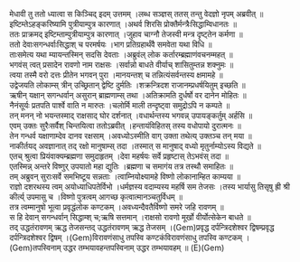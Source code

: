 

  
मेधावी तु ततो ध्यात्वा स किञ्चिद् इदम् उत्तमम् ।लब्ध सञ्ज्ञस् ततस् तन्तु वेदज्ञो नृपम् अब्रवीत्  ॥   
इष्टिम्तेऽहङ्करिष्यामि पुत्रीयाम्पुत्र कारणात् ।अथर्व शिरसि प्रोक्तैर्मन्त्रैःसिद्धाम्विधानतः  ॥   
ततः प्राक्रमद् इष्टिम्ताम्पुत्रीयाम्पुत्र कारणात् ।जुहाव चाग्नौ तेजस्वी मन्त्र दृष्ट्तेन कर्मणा  ॥   
ततो देवाःसगन्धर्वाःसिद्धाश् च परमर्षयः ।भाग प्रतिग्रहार्थंवै समवेता यथा विधि  ॥   
ताःसमेत्य यथा म्यायन्तस्मिन् सदसि देवताः ।अब्रुवंल् लोक कर्तारम्ब्रह्माणंवचनम्महत्  ॥   
भगवंस् त्वत् प्रसादेन रावणो नाम राक्षसः ।सर्वान्नो बाधते वीर्याच् शासितुम्तन्न शक्नुमः  ॥   
त्वया तस्मै वरो दत्तः प्रीतेन भगवन् पुरा ।मानयन्तश् च तन्नित्यंसर्वन्तस्य क्षमामहे  ॥   
उद्वेजयति लोकाम्स् त्रीन् उच्छ्रितान् द्वेष्टि दुर्मतिः ।शक्रन्त्रिदश राजानम्प्रधर्षयितुम् इच्छति  ॥   
ऋषीन् यक्षान् सगन्धर्वान् असुरान् ब्राह्मणाम्स् तथा ।अतिक्रामति दुर्धर्षो वर दानेन मोहितः  ॥   
नैनंसूर्यः प्रतपति पार्श्वे वाति न मारुतः ।चलोर्मि माली तन्दृष्ट्वा समुद्रोऽपि न कम्पते  ॥   
तन् मनन् नो भयन्तस्माद् राक्षसाद् घोर दर्शनात् ।वधार्थन्तस्य भगवन्न् उपायङ्कर्तुम् अर्हसि  ॥   
एवम् उक्तः सुरैःसर्वैश् चिन्तयित्वा ततोऽब्रवीत् ।हन्तायंविहितस् तस्य वधोपायो दुरात्मनः  ॥   
तेन गन्धर्व यक्षाणाम्देव दानव रक्षसाम् ।अवध्योऽस्मीति वाग् उक्ता तथेत्य् उक्तञ्च तन् मया  ॥   
नाकीर्तयद् अवज्ञानात् तद् रक्षो मानुषाम्स् तदा ।तस्मात् स मानुषाद् वध्यो मृतुर्नाम्योऽस्य विद्यते  ॥   
एतच् श्रुत्वा प्रियंवाक्यम्ब्रह्मणा समुदाहृतम् ।देवा महर्षयः सर्वे प्रहृष्टास् तेऽभवंस् तदा  ॥   
एतस्मिन्न् अन्तरे विष्णुर् उपयातो महा द्युतिः ।ब्रह्मणा च समागंय तत्र तस्थौ समाहितः  ॥   
तम् अब्रुवन् सुराःसर्वे समभिष्टूय सन्नताः ।त्वाम्नियोक्ष्यामहे विष्णो लोकानाम्हित काम्यया  ॥   
राज्ञो दशरथस्य त्वम् अयोध्याधिपतेर्विभो ।धर्मज्ञस्य वदाम्यस्य महर्षि सम तेजसः ।तस्य भार्यासु तिसृषु ह्री श्री कीर्त्य् उपमासु च ।विष्णो पुत्रत्वम् आगच्छ कृत्वात्मानञ्चतुर्विधम्  ॥   
तत्र त्वम्मानुषो भूत्वा प्रवृद्धंलोक कण्टकम् ।अवध्यन्दैवतैर्विष्णो समरे जहि रावणम्  ॥   
स हि देवान् सगन्धर्वान् सिद्धाम्श् च;ऋषि सत्तमान् ।राक्षसो रावणो मूर्खो वीर्योत्सेकेन बाधते  ॥   
तद् उद्धतंरावणम् ऋद्ध तेजसन्तद् उद्धतंरावणम् ऋद्ध तेजसम् ।(Gem)प्रवृद्ध दर्पन्त्रिदशेश्वर द्विषम्प्रवृद्ध दर्पन्त्रिदशेश्वर द्विषम् ।(Gem)विरावणंसाधु तपस्वि कण्टकंविरावणंसाधु तपस्वि कण्टकम् ।(Gem)तपस्विनाम् उद्धर तम्भयावहन्तपस्विनाम् उद्धर तम्भयावहम्  ॥ (E)(Gem)  
